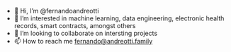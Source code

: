 - 👋 Hi, I’m @fernandoandreotti
- 👀 I’m interested in machine learning, data engineering, electronic health records, smart contracts, amongst others
- 💞️ I’m looking to collaborate on intersting projects
- 📫 How to reach me fernando@andreotti.family

<!---
fernandoandreotti/fernandoandreotti is a ✨ special ✨ repository because its `README.md` (this file) appears on your GitHub profile.
You can click the Preview link to take a look at your changes.
--->
